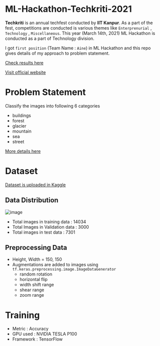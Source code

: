 # ML-Hackathon-Techkriti-2021
**Techkriti** is an annual techfest conducted by **IIT Kanpur**. As a part of the fest, competitions are conducted is various themes like `Enterprenurial` , `Technology` , `Miscellaneous`. This year (March 14th, 2021) ML Hackathon is conducted as a part of Technology division.

I got `first position` (Team Name : `Aine`) in ML Hackathon and this repo gives details of my approach to problem statement.

[Check results here](https://github.com/shanmukh05/ML-Hackathon-Techkriti-2021/blob/main/Result%20T21.pdf)

[Visit official website](https://techkriti.org/)

# Problem Statement

Classify the images into following 6 categories 
- buildings
- forest
- glacier
- mountain
- sea
- street

[More details here](https://github.com/shanmukh05/ML-Hackathon-Techkriti-2021/blob/main/ML%20problem%20Statement.pdf)

# Dataset

[Dataset is uploaded in Kaggle](https://www.kaggle.com/shanmukh05/ml-hackathon)

## Data Distribution

![image](https://user-images.githubusercontent.com/65073329/123540781-5b160700-d75e-11eb-8e88-c96df7ed94b0.png)
- Total images in training data : 14034
- Total Images in Validation data : 3000
- Total images in test data : 7301

## Preprocessing Data
- Height, Width = 150, 150
- Augmentations are added to images using `tf.keras.preprocessing.image.ImageDataGenerator` 
    - random rotation
    - horizontal flip
    - width shift range
    - shear range
    - zoom range

# Training

- Metric : Accuracy
- GPU used : NVIDIA TESLA P100
- Framework : TensorFlow


